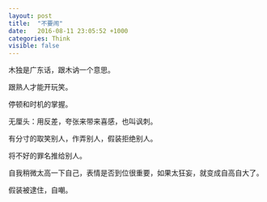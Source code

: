 ```yaml
---
layout: post
title:  "不要闹"
date:   2016-08-11 23:05:52 +1000
categories: Think
visible: false
---
```


木独是广东话，跟木讷一个意思。

跟熟人才能开玩笑。

停顿和时机的掌握。

无厘头：用反差，夸张来带来喜感，也叫讽刺。

有分寸的取笑别人，作弄别人，假装拒绝别人。

将不好的罪名推给别人。

自我稍微太高一下自己，表情是否到位很重要，如果太狂妄，就变成自高自大了。

假装被逮住，自嘲。